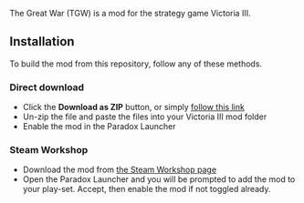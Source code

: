 The Great War (TGW) is a mod for the strategy game Victoria III.

## Installation
To build the mod from this repository, follow any of these methods.
### Direct download
* Click the **Download as ZIP** button, or simply [follow this link](https://github.com/The-Great-War/main/archive/refs/heads/main.zip)
* Un-zip the file and paste the files into your Victoria III mod folder
* Enable the mod in the Paradox Launcher
### Steam Workshop
* Download the mod from [the Steam Workshop page](https://steamcommunity.com/sharedfiles/filedetails/?id=3210339064)
* Open the Paradox Launcher and you will be prompted to add the mod to your play-set. Accept, then enable the mod if not toggled already.
